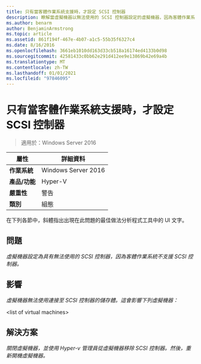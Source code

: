 ```yaml
---
title: 只有當客體作業系統支援時，才設定 SCSI 控制器
description: 瞭解當虛擬機器以無法使用的 SCSI 控制器設定的虛擬機器，因為客體作業系統不支援 SCSI 控制器。
ms.author: benarm
author: BenjaminArmstrong
ms.topic: article
ms.assetid: 861f194f-467e-4b07-a1c5-55b35f6327c4
ms.date: 8/16/2016
ms.openlocfilehash: 3661eb1010dd163d33cb518a16174ed4133b0d98
ms.sourcegitcommit: 42581433c0bb62e291d412ee9e13869b42e69a4b
ms.translationtype: MT
ms.contentlocale: zh-TW
ms.lasthandoff: 01/01/2021
ms.locfileid: "97846095"
---
```

# <a name="configure-scsi-controllers-only-when-supported-by-the-guest-operating-system"></a>只有當客體作業系統支援時，才設定 SCSI 控制器

>適用於：Windows Server 2016



|屬性|詳細資料|
|-|-|
|**作業系統**|Windows Server 2016|
|**產品/功能**|Hyper-V|
|**嚴重性**|警告|
|**類別**|組態|

在下列各節中，斜體指出出現在此問題的最佳做法分析程式工具中的 UI 文字。

## <a name="issue"></a>問題

*虛擬機器設定為具有無法使用的 SCSI 控制器，因為客體作業系統不支援 SCSI 控制器。*

## <a name="impact"></a>影響

*虛擬機器無法使用連接至 SCSI 控制器的儲存體。這會影響下列虛擬機器：*

\<list of virtual machines>

## <a name="resolution"></a>解決方案

*關閉虛擬機器，並使用 Hyper-v 管理員從虛擬機器移除 SCSI 控制器。然後，重新開機虛擬機器。*



